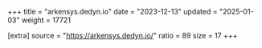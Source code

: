+++
title = "arkensys.dedyn.io"
date = "2023-12-13"
updated = "2025-01-03"
weight = 17721

[extra]
source = "https://arkensys.dedyn.io/"
ratio = 89
size = 17
+++
